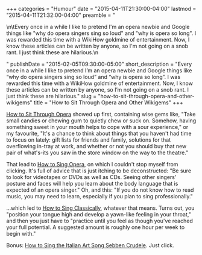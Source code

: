 +++
categories = "Humour"
date = "2015-04-11T21:30:00-04:00"
lastmod = "2015-04-11T21:32:00-04:00"
preamble = "<p>\n\tEvery once in a while I like to pretend I'm an opera newbie and Google things like \"why do opera singers sing so loud\" and \"why is opera so long\". I was rewarded this time with a WikiHow goldmine of entertainment. Now, I know these articles can be written by anyone, so I'm not going on a snob rant. I just think these are hilarious.\n</p>"
publishDate = "2015-02-05T09:30:00-05:00"
short_description = "Every once in a while I like to pretend I’m an opera newbie and Google things like “why do opera singers sing so loud” and “why is opera so long”. I was rewarded this time with a WikiHow goldmine of entertainment. Now, I know these articles can be written by anyone, so I’m not going on a snob rant. I just think these are hilarious."
slug = "how-to-sit-through-opera-and-other-wikigems"
title = "How to Sit Through Opera and Other Wikigems"
+++

<p>
	<a href="http://www.wikihow.com/Sit-Through-Opera" target="_blank">How to Sit Through Opera</a> showed up first, containing wise gems like, "Take small candies or chewing gum to quietly chew or suck on. Somehow, having something sweet in your mouth helps to cope with a sour experience," or my favourite, "It's a chance to think about things that you haven't had time to focus on lately: gift lists for friends and family, solutions for that overflowing in-tray at work, and whether or not you should buy that new pair of what's-its you saw in the store window on the way to the theatre."
</p>
<p>
	That lead to <a href="http://www.wikihow.com/Sing-Opera" target="_blank">How to Sing Opera</a>, on which I couldn't stop myself from clicking. It's full of advice that is just itching to be deconstructed: "Be sure to look for videotapes or DVDs as well as CDs. Seeing other singers' posture and faces will help you learn about the body language that is expected of an opera singer." Oh, and this: "If you do not know how to read music, you may need to learn, especially if you plan to sing professionally."
</p>
<p>
	…which led to <a href="http://www.wikihow.com/Sing-Classically" target="_blank">How to Sing Classically</a>, whatever that means. Turns out, you "position your tongue high and develop a yawn-like feeling in your throat," and then you just have to "practice until you feel as though you've reached your full potential. A suggested amount is roughly one hour per week to begin with."
</p>
<p>
	Bonus: <a href="http://www.wikihow.com/Sing-the-Italian-Art-Song-Sebben-Crudele" target="_blank">How to Sing the Italian Art Song Sebben Crudele</a>. Just click.
</p>
